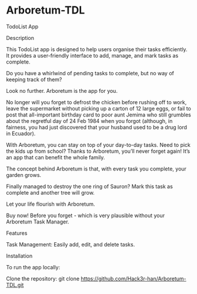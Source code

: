 # Arboretum-TDL

TodoList App

Description

This TodoList app is designed to help users organise their tasks efficiently. It provides a user-friendly interface to add, manage, and mark tasks as complete.

Do you have a whirlwind of pending tasks to complete, but no way of keeping track of them? 

Look no further. Arboretum is the app for you. 

No longer will you forget to defrost the chicken before rushing off to work, leave the supermarket without picking up a carton of 12 large eggs, or fail to post that all-important birthday card to poor aunt Jemima who still grumbles about the regretful day of 24 Feb 1984 when you forgot (although, in fairness, you had just discovered that your husband used to be a drug lord in Ecuador).

With Arboretum, you can stay on top of your day-to-day tasks. Need to pick the kids up from school? Thanks to Arboretum, you’ll never forget again! It’s an app that can benefit the whole family. 

The concept behind Arboretum is that, with every task you complete, your garden grows. 

Finally managed to destroy the one ring of Sauron? Mark this task as complete and another tree will grow. 

Let your life flourish with Arboretum. 

Buy now! Before you forget - which is very plausible without your Arboretum Task Manager. 

Features

Task Management: Easily add, edit, and delete tasks.

Installation

To run the app locally:

Clone the repository: git clone https://github.com/Hack3r-han/Arboretum-TDL.git